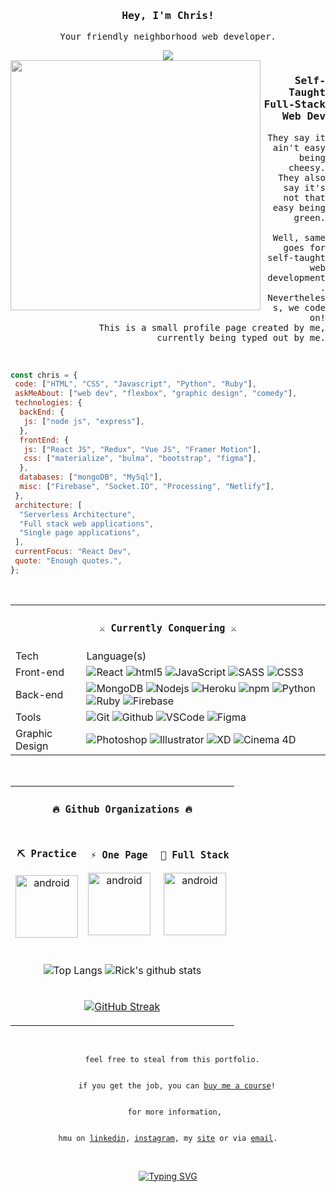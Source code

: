 <div align="center">
  <h3><samp>Hey, I'm Chris!</samp></h3>
  <p><samp>Your friendly neighborhood web developer.</samp></p>
<img src="https://i.giphy.com/media/WR0QnqocVaLXuA3Rnr/giphy.webp">
</div>

  <img width="400" align='left' src="https://data.whicdn.com/images/290733198/original.gif" style="filter:grayscale(100%);">

  <div align="right">
  
### <samp>Self-Taught Full-Stack Web Dev</samp>

<p height="50"><samp>They say it ain't easy being cheesy.  <br/>They also say it's not that easy being green. <br/> <br/>Well, same goes for self-taught web development. <br/>Nevertheless, we code on! <br/>This is a small profile page created by me, <br/>currently being typed out by me.</samp></p>
<br/>

</div>

```javascript
const chris = {
 code: ["HTML", "CSS", "Javascript", "Python", "Ruby"],
 askMeAbout: ["web dev", "flexbox", "graphic design", "comedy"],
 technologies: {
  backEnd: {
   js: ["node js", "express"],
  },
  frontEnd: {
   js: ["React JS", "Redux", "Vue JS", "Framer Motion"],
   css: ["materialize", "bulma", "bootstrap", "figma"],
  },
  databases: ["mongoDB", "MySql"],
  misc: ["Firebase", "Socket.IO", "Processing", "Netlify"],
 },
 architecture: [
  "Serverless Architecture",
  "Full stack web applications",
  "Single page applications",
 ],
 currentFocus: "React Dev",
 quote: "Enough quotes.",
};
```
<br/>

<div align="center">

<table>
  <tr>
    <td colspan="3">
    <h3 align="center"><samp>⚔️ Currently Conquering ⚔️</samp></h3>
    </td>
  </tr>
    <tr>
        <td>Tech</td>
        <td>Language(s)</td>
    </tr>
    <tr>
        <td>Front-end</td>
        <td><img alt="React" src="https://img.shields.io/badge/-React-45b8d8?style=flat-square&logo=react&logoColor=white" />
            <img alt="html5" src="https://img.shields.io/badge/-HTML5-E34F26?style=flat-square&logo=html5&logoColor=white" />
            <img alt="JavaScript" src="https://img.shields.io/badge/JavaScript%20-%23F7DF1E.svg?logo=javascript&logoColor=black">
            <img alt="SASS" src="https://img.shields.io/badge/Sass%20-hotpink.svg?logo=SASS&logoColor=white">
            <img alt="CSS3" src="https://img.shields.io/badge/-CSS3-1572B6?style=plastic&logo=css3">
        </td>
    </tr>
        <tr>
        <td>Back-end</td>
        <td>
        <img alt="MongoDB" src="https://img.shields.io/badge/-MongoDB-13aa52?style=flat-square&logo=mongodb&logoColor=white" />  
        <img alt="Nodejs" src="https://img.shields.io/badge/-Nodejs-43853d?style=flat-square&logo=Node.js&logoColor=white" /> 
        <img alt="Heroku" src="https://img.shields.io/badge/-Heroku-430098?style=flat-square&logo=heroku&logoColor=white" /> 
        <img alt="npm" src="https://img.shields.io/badge/-NPM-CB3837?style=flat-square&logo=npm&logoColor=white" />
        <img alt="Python" src="https://img.shields.io/badge/Python%20-%2314354C.svg?logo=python&logoColor=white">
        <img alt="Ruby" src="https://img.shields.io/badge/Ruby-CC342D.svg?logo=ruby&logoColor=white">
        <img alt="Firebase" src="https://img.shields.io/badge/Firebase-black?style=flat-square&logo=firebase">
        </td>
    </tr>
        <tr>
        <td>Tools</td>
        <td>
        <img alt="Git" src="https://img.shields.io/badge/-Git-black?style=flat-square&logo=git" />  
        <img alt="Github" src="https://img.shields.io/badge/-GitHub-181717?style=flat-square&logo=github" />
        <img alt="VSCode" src="https://img.shields.io/badge/-VS%20Code-007ACC?style=flat-square&logo=visual-studio-code" />
        <img alt="Figma" src="https://img.shields.io/badge/-Figma-9D56F7?style=flat-square&logo=figma" />
        </td>
    </tr>
        <tr>
        <td>Graphic Design</td>
        <td>
        <img alt="Photoshop" src="https://img.shields.io/badge/-Photoshop-3480fa?style=flat-square&logo=adobephotoshop&logoColor=white" />  
        <img alt="Illustrator" src="https://img.shields.io/badge/-Illustrator-fabb34?style=flat-square&logo=adobeillustrator&logoColor=white" />  
        <img alt="XD" src="https://img.shields.io/badge/-XD-bf21af?style=flat-square&logo=adobexd&logoColor=white" />  
        <img alt="Cinema 4D" src="https://img.shields.io/badge/-Cinema 4D-3e78b3?style=flat-square&logo=cinema4d&logoColor=white" />  
        </td>
    </tr>
</table>
  
  <br/>

<table>
    <tr>
      <td colspan="3">
        <h3 align="center"><samp>🔥 Github Organizations 🔥</samp></h3>
      </td>
    </tr>
    <tr>
        <td align="center">
            <h3><samp>⛏ Practice</samp></h3>
      <a href="https://github.com/cbonilladev-practice" target="_blank"> <img src="https://raw.githubusercontent.com/icons8/flat-color-icons/8eccbbbd8b2af1d2c9593e7cfba5ecb0d68ee378/svg/command_line.svg" alt="android" width="100" height="100"/> </a> 
        </td>
        <td align="center">
            <h3><samp>⚡ One Page</samp></h3>
      <a href="https://github.com/cbonilladev-onepage" target="_blank"> <img src="https://raw.githubusercontent.com/icons8/flat-color-icons/8eccbbbd8b2af1d2c9593e7cfba5ecb0d68ee378/svg/calculator.svg" alt="android" width="100" height="100"/> </a> 
        </td>
        <td align="center">
            <h3><samp>🤖 Full Stack</samp></h3>
      <a href="https://github.com/cbonilladev-fullstack" target="_blank"> <img src="https://raw.githubusercontent.com/icons8/flat-color-icons/8eccbbbd8b2af1d2c9593e7cfba5ecb0d68ee378/svg/circuit.svg" alt="android" width="100" height="100"/> </a> 
    </tr>
  <tr style="border:none;">
    <td colspan="3" align="center" style="border:none;">
      <br />
      
![Top Langs](https://github-readme-stats-5wvjxcbzk-rickstaa.vercel.app/api/top-langs/?username=Cabonilla&role=ORGANIZATION_MEMBER,OWNER,COLLABORATOR&layout=compact&card_width=250&langs_count=8&hide_border=1&line_height=23&theme=tokyonight&text_color=DCDCDC&title_color=DCDCDC&bg_color=0D1117)
![Rick's github stats](https://github-readme-stats-5wvjxcbzk-rickstaa.vercel.app/api?username=Cabonilla&show_icons=true&count_private=true&role=OWNER,COLLABORATOR&line_height=24&hide_rank=true&hide_border=1&theme=tokyonight&text_color=DCDCDC&title_color=DCDCDC&bg_color=0D1117)
    </td>
  </tr>
  <tr>
    <td colspan="3" align="center">
      
[![GitHub Streak](https://github-readme-streak-stats.herokuapp.com?user=Cabonilla&hide_border=true&background=DD272700&border=DD272700&currStreakNum=DCDCDC&sideNums=DCDCDC&dates=DCDCDC&currStreakLabel=DCDCDC&stroke=DD272700&sideLabels=DCDCDC)](https://git.io/streak-stats)
    </td>
  </tr>
</table>

<br/>

<code>
  feel free to steal from this portfolio.
  </code><br/>
  <code>
    if you get the job, you can <a href="https://www.buymeacoffee.com/cbonilladev" target="_blank">buy me a course</a>!
  </code><br/>
  <code>
    for more information, 
  </code>
  <br/>
      <code>
hmu on <a href="https://www.linkedin.com/in/bonillachristian/" target="_blank">linkedin</a>, <a href="https://www.instagram.com/il.cor/" target="_blank">instagram</a>, my <a href="https://cbonilla.dev/">site</a> or via <a href="mailto: christian.bonilla01@gmail.com" target="_blank">email</a>.
  </code>
  <br/>
  
  <br/>

[![Typing SVG](https://readme-typing-svg.herokuapp.com?color=DCDCDC&lines=Thank+you%2C+and+have+a+nice+day.+%F0%9F%91%8B)](https://git.io/typing-svg)
  
</div>

